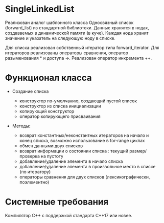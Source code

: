 # SingleLinkedList
Реализован аналог шаблонного класса Односвязный список (forward_list) из стандартной библиотеки. Данные хранятся в нодах, создаваемых в динамической памяти (в куче). Каждая нода хранит значение и указатель на следующую ноду в списке.

Для списка реализован собственный итератор типа forward_iterator. Для итераторов реализованы операторы сравнения, оператор разыменования * и доступа ->. Реализован оператор инкремента ++.

# Функционал класса
 - Cоздание списка
   * конструктор по-умолчанию, создающий пустой список
   * конструктор из списка инициализации
   * копирующий конструктор
   * оператор копирующего присваивания

- Методы:
   * возврат константных/неконстантных итераторов на начало и конец списка, возможно использование в for-range циклах
   * обмен данными двух списков
   * возврат информации о состоянии списка : текущий размер/проверка на пустоту
   * добавление/удаление элемента в начало списка
   * добавление/удаление элемента в произвольное место в списке (по итератору)
   * операторы сравнения для двух списков (лексикографически, поэлементно)

# Системные требования
Компилятор С++ с поддержкой стандарта C++17 или новее.

